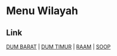 # Menu Wilayah

## Link

[DUM BARAT](https://github.com/gigit-pemilu/pemilu-2024-96-papua-barat-daya/tree/main/pilpres/hitung-suara/sub/96-papua-barat-daya/sub/71-kota-sorong/sub/04-sorong-kepulauan/sub/1001-dum-barat)
 | 
[DUM TIMUR](https://github.com/gigit-pemilu/pemilu-2024-96-papua-barat-daya/tree/main/pilpres/hitung-suara/sub/96-papua-barat-daya/sub/71-kota-sorong/sub/04-sorong-kepulauan/sub/1002-dum-timur)
 | 
[RAAM](https://github.com/gigit-pemilu/pemilu-2024-96-papua-barat-daya/tree/main/pilpres/hitung-suara/sub/96-papua-barat-daya/sub/71-kota-sorong/sub/04-sorong-kepulauan/sub/1004-raam)
 | 
[SOOP](https://github.com/gigit-pemilu/pemilu-2024-96-papua-barat-daya/tree/main/pilpres/hitung-suara/sub/96-papua-barat-daya/sub/71-kota-sorong/sub/04-sorong-kepulauan/sub/1003-soop)

